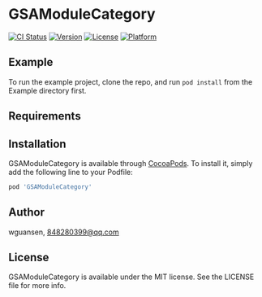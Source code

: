 # GSAModuleCategory

[![CI Status](https://img.shields.io/travis/wguansen/GSAModuleCategory.svg?style=flat)](https://travis-ci.org/wguansen/GSAModuleCategory)
[![Version](https://img.shields.io/cocoapods/v/GSAModuleCategory.svg?style=flat)](https://cocoapods.org/pods/GSAModuleCategory)
[![License](https://img.shields.io/cocoapods/l/GSAModuleCategory.svg?style=flat)](https://cocoapods.org/pods/GSAModuleCategory)
[![Platform](https://img.shields.io/cocoapods/p/GSAModuleCategory.svg?style=flat)](https://cocoapods.org/pods/GSAModuleCategory)

## Example

To run the example project, clone the repo, and run `pod install` from the Example directory first.

## Requirements

## Installation

GSAModuleCategory is available through [CocoaPods](https://cocoapods.org). To install
it, simply add the following line to your Podfile:

```ruby
pod 'GSAModuleCategory'
```

## Author

wguansen, 848280399@qq.com

## License

GSAModuleCategory is available under the MIT license. See the LICENSE file for more info.
